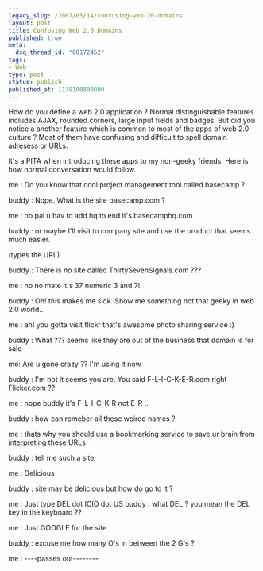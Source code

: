 ```yaml
---
legacy_slug: /2007/05/14/confusing-web-20-domains
layout: post
title: Confusing Web 2.0 Domains
published: true
meta:
  dsq_thread_id: "68172452"
tags:
- Web
type: post
status: publish
published_at: 1179100800000
---
```

How do you define a web 2.0 application ? Normal distinguishable features includes AJAX, rounded corners, large input fields and badges. But did you notice a another feature which is common to most of the apps of web 2.0 culture ? Most of them have confusing and difficult to spell domain adresess or URLs.

It's a PITA when introducing these apps to my non-geeky friends. Here is how normal conversation would follow.

me : Do you know that  cool project management tool called basecamp ?

buddy : Nope. What is the site basecamp.com ?

me : no pal u hav to add hq to end it's basecamphq.com

buddy : or maybe I'll visit to company site and use the product that seems much easier.

(types the URL)

buddy : There is no site called ThirtySevenSignals.com ???

me : no no mate it's 37 numeric 3 and 7!

buddy : Oh! this makes me sick. Show me something not that geeky in web 2.0 world...

me : ah! you gotta visit flickr that's awesome photo sharing service :)

buddy :  What ??? seems like they are out of the business that domain is for sale

me: Are u gone crazy ?? I'm using it now

buddy : I'm not it seems you are. You said F-L-I-C-K-E-R.com right Flicker.com ??

me : nope buddy it's F-L-I-C-K-R not E-R ..

buddy : how can remeber all these weired names ?

me : thats why you should use a bookmarking service to save ur brain from interpreting these URLs

buddy : tell me such a site

me : Delicious

buddy : site may be delicious but how do go to it ?

me : Just type DEL dot ICIO dot US
buddy : what DEL ? you mean the DEL key in the keyboard ??

me : Just GOOGLE for the site

buddy :  excuse me how many O's in between the 2 G's ?

me : ----passes out--------
